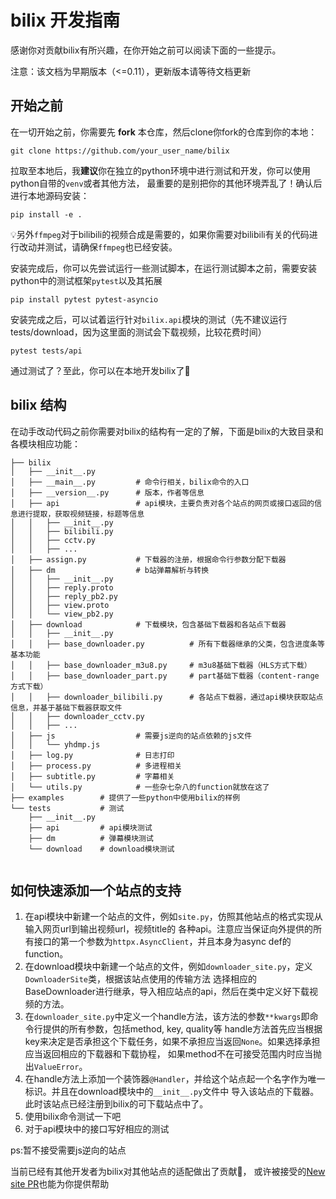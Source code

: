 # bilix 开发指南

感谢你对贡献bilix有所兴趣，在你开始之前可以阅读下面的一些提示。

注意：该文档为早期版本（<=0.11），更新版本请等待文档更新

## 开始之前

在一切开始之前，你需要先 **fork** 本仓库，然后clone你fork的仓库到你的本地：

```shell
git clone https://github.com/your_user_name/bilix
```

拉取至本地后，我**建议**你在独立的python环境中进行测试和开发，你可以使用python自带的`venv`或者其他方法，
最重要的是别把你的其他环境弄乱了！确认后进行本地源码安装：

```shell
pip install -e .
```

💡另外`ffmpeg`对于bilibili的视频合成是需要的，如果你需要对bilibili有关的代码进行改动并测试，请确保`ffmpeg`也已经安装。

安装完成后，你可以先尝试运行一些测试脚本，在运行测试脚本之前，需要安装python中的测试框架`pytest`以及其拓展

```shell
pip install pytest pytest-asyncio
```

安装完成之后，可以试着运行针对`bilix.api`模块的测试（先不建议运行tests/download，因为这里面的测试会下载视频，比较花费时间）

```shell
pytest tests/api
```

通过测试了？至此，你可以在本地开发bilix了🍻

## bilix 结构

在动手改动代码之前你需要对bilix的结构有一定的了解，下面是bilix的大致目录和各模块相应功能：

```text
├── bilix
│   ├── __init__.py
│   ├── __main__.py         # 命令行相关，bilix命令的入口
│   ├── __version__.py      # 版本，作者等信息
│   ├── api                 # api模块，主要负责对各个站点的网页或接口返回的信息进行提取，获取视频链接，标题等信息
│   │   ├── __init__.py
│   │   ├── bilibili.py
│   │   ├── cctv.py
│   │   ├── ...
│   ├── assign.py           # 下载器的注册，根据命令行参数分配下载器
│   ├── dm                  # b站弹幕解析与转换
│   │   ├── __init__.py
│   │   ├── reply.proto
│   │   ├── reply_pb2.py
│   │   ├── view.proto
│   │   └── view_pb2.py
│   ├── download            # 下载模块，包含基础下载器和各站点下载器
│   │   ├── __init__.py
│   │   ├── base_downloader.py          # 所有下载器继承的父类，包含进度条等基本功能
│   │   ├── base_downloader_m3u8.py     # m3u8基础下载器（HLS方式下载）
│   │   ├── base_downloader_part.py     # part基础下载器（content-range方式下载）
│   │   ├── downloader_bilibili.py      # 各站点下载器，通过api模块获取站点信息，并基于基础下载器获取文件
│   │   ├── downloader_cctv.py
│   │   ├── ...
│   ├── js                  # 需要js逆向的站点依赖的js文件
│   │   └── yhdmp.js
│   ├── log.py              # 日志打印
│   ├── process.py          # 多进程相关
│   ├── subtitle.py         # 字幕相关
│   └── utils.py            # 一些杂七杂八的function就放在这了
├── examples        # 提供了一些python中使用bilix的样例
└── tests           # 测试
    ├── __init__.py
    ├── api         # api模块测试
    ├── dm          # 弹幕模块测试
    └── download    # download模块测试


```

## 如何快速添加一个站点的支持

1. 在api模块中新建一个站点的文件，例如`site.py`，仿照其他站点的格式实现从输入网页url到输出视频url，视频title的
   各种api。注意应当保证向外提供的所有接口的第一个参数为`httpx.AsyncClient`，并且本身为async def的function。
2. 在download模块中新建一个站点的文件，例如`downloader_site.py`，定义`DownloaderSite`类，根据该站点使用的传输方法
   选择相应的BaseDownloader进行继承，导入相应站点的api，然后在类中定义好下载视频的方法。
3. 在`downloader_site.py`中定义一个handle方法，该方法的参数`**kwargs`即命令行提供的所有参数，包括method, key, quality等
   handle方法首先应当根据key来决定是否承担这个下载任务，如果不承担应当返回`None`。如果选择承担应当返回相应的下载器和下载协程，
   如果method不在可接受范围内时应当抛出`ValueError`。
4. 在handle方法上添加一个装饰器`@Handler`，并给这个站点起一个名字作为唯一标识。并且在download模块中的`__init__.py`文件中
   导入该站点的下载器。此时该站点已经注册到bilix的可下载站点中了。
5. 使用bilix命令测试一下吧
6. 对于api模块中的接口写好相应的测试

ps:暂不接受需要js逆向的站点

当前已经有其他开发者为bilix对其他站点的适配做出了贡献🎉，
或许被接受的[New site PR](https://github.com/HFrost0/bilix/pulls?q=is%3Apr+is%3Aclosed+label%3A%22New+site%22)也能为你提供帮助

